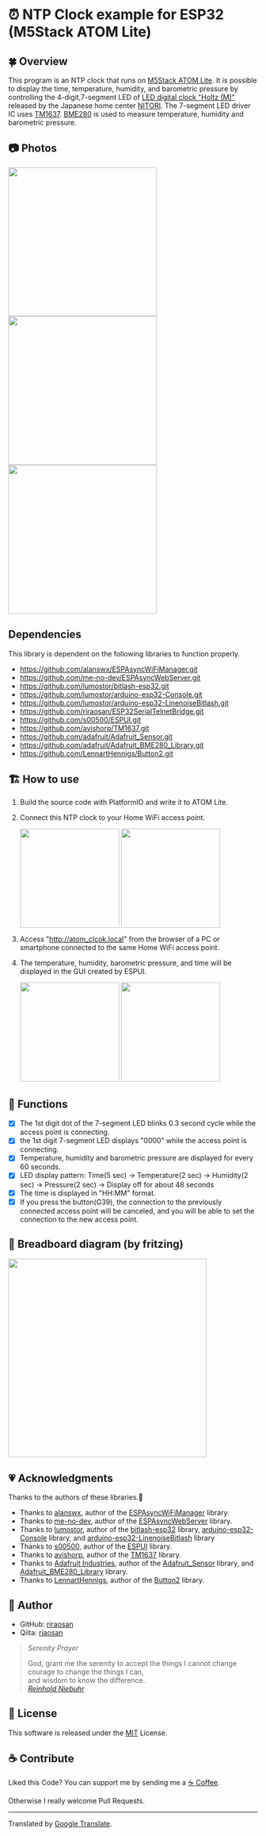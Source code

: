 
# ⏰ NTP Clock example for ESP32 (M5Stack ATOM Lite)

## 🍀 Overview

This program is an NTP clock that runs on [M5Stack ATOM Lite](https://m5stack-store.myshopify.com/products/atom-lite-esp32-development-kit).
It is possible to display the time, temperature, humidity, and barometric pressure by controlling the 4-digit,7-segment LED of [LED digital clock "Holtz (M)"](https://www.nitori-net.jp/ec/product/8171416/) released by the Japanese home center [NITORI](https://www.nitori.co.jp/en/service/estore/).
The 7-segment LED driver IC uses [TM1637](https://github.com/avishorp/TM1637).
[BME280](https://github.com/adafruit/Adafruit_BME280_Library) is used to measure temperature, humidity and barometric pressure.

## 📷 Photos

<img src="https://github.com/riraosan/riraosan.github.io/blob/master/2021-03-21/IMG_1384.png?raw=true" width="300"/> <img src="https://github.com/riraosan/riraosan.github.io/blob/master/2021-03-21/IMG_1382.png?raw=true" width="300"/> <img src="https://github.com/riraosan/riraosan.github.io/blob/master/2021-04-07/IMG_1387.png?raw=true" width="300"/>

## Dependencies

This library is dependent on the following libraries to function properly.

- https://github.com/alanswx/ESPAsyncWiFiManager.git
- https://github.com/me-no-dev/ESPAsyncWebServer.git
- https://github.com/lumostor/bitlash-esp32.git
- https://github.com/lumostor/arduino-esp32-Console.git
- https://github.com/lumostor/arduino-esp32-LinenoiseBitlash.git
- https://github.com/riraosan/ESP32SerialTelnetBridge.git
- https://github.com/s00500/ESPUI.git
- https://github.com/avishorp/TM1637.git
- https://github.com/adafruit/Adafruit_Sensor.git
- https://github.com/adafruit/Adafruit_BME280_Library.git
- https://github.com/LennartHennigs/Button2.git

## 🏗️ How to use

1. Build the source code with PlatformIO and write it to ATOM Lite.
2. Connect this NTP clock to your Home WiFi access point.

   <img src="https://github.com/riraosan/riraosan.github.io/blob/master/2021-04-07/IMG_1503.png?raw=true" width="200" align=top />
   <img src="https://github.com/riraosan/riraosan.github.io/blob/master/2021-04-07/IMG_1505.png?raw=true" width="200" align=top />

4. Access "http://atom_clcok.local" from the browser of a PC or smartphone connected to the same Home WiFi access point.
5. The temperature, humidity, barometric pressure, and time will be displayed in the GUI created by ESPUI.

   <img src="https://github.com/riraosan/riraosan.github.io/blob/master/2021-04-07/IMG_1491.png?raw=true" width="200"/>
   <img src="https://github.com/riraosan/riraosan.github.io/blob/master/2021-04-07/IMG_1492.png?raw=true" width="200"/>

## 🤖 Functions

- [x] The 1st digit dot of the 7-segment LED blinks 0.3 second cycle while the access point is connecting.
- [x] the 1st digit 7-segment LED displays "0000" while the access point is connecting.
- [x] Temperature, humidity and barometric pressure are displayed for every 60 seconds.
- [x] LED display pattern: Time(5 sec) -> Temperature(2 sec) -> Humidity(2 sec) -> Pressure(2 sec) -> Display off for about 48 seconds
- [x] The time is displayed in "HH:MM" format.
- [x] If you press the button(G39), the connection to the previously connected access point will be canceled, and you will be able to set the connection to the new access point.

## 🍞 Breadboard diagram (by fritzing)

<img src="https://github.com/riraosan/riraosan.github.io/blob/master/2021-04-04/ESP32_ATOM_Lite_TM1637_NTP_Clock_%E3%83%96%E3%83%AC%E3%83%83%E3%83%89%E3%83%9C%E3%83%BC%E3%83%89.png?raw=true" width="400"/>

## 💗 Acknowledgments

Thanks to the authors of these libraries.🤝

- Thanks to [alanswx](https://github.com/alanswx), author of the [ESPAsyncWiFiManager](https://github.com/alanswx/ESPAsyncWiFiManager.git) library.
- Thanks to [me-no-dev](https://github.com/me-no-dev), author of the [ESPAsyncWebServer](https://github.com/me-no-dev/ESPAsyncWebServer.git) library.
- Thanks to [lumostor](https://github.com/lumostor), author of the [bitlash-esp32](https://github.com/lumostor/bitlash-esp32.git) library, [arduino-esp32-Console](https://github.com/lumostor/arduino-esp32-Console.git) library, and [arduino-esp32-LinenoiseBitlash](https://github.com/lumostor/arduino-esp32-LinenoiseBitlash.git) library
- Thanks to [s00500](https://github.com/s00500), author of the [ESPUI](https://github.com/s00500/ESPUI.git) library.
- Thanks to [avishorp](https://github.com/avishorp), author of the [TM1637](https://github.com/avishorp/TM1637.git) library.
- Thanks to [Adafruit Industries](https://github.com/adafruit), author of the [Adafruit_Sensor](https://github.com/adafruit/Adafruit_Sensor.git) library, and [Adafruit_BME280_Library](https://github.com/adafruit/Adafruit_BME280_Library.git) library.
- Thanks to [LennartHennigs](https://github.com/LennartHennigs), author of the [Button2](https://github.com/LennartHennigs/Button2.git) library.

## 👤 Author

- GitHub: [riraosan](https://github.com/riraosan)
- Qiita: [riaosan](https://qiita.com/riraosan)

> _Serenity Prayer_
>
> God, grant me the serenity to accept the things I cannot change<br>
> courage to change the things I can,<br>
> and wisdom to know the difference.<br>
> [_Reinhold Niebuhr_](https://en.wikipedia.org/wiki/Reinhold_Niebuhr)

## 📝 License

This software is released under the [MIT](https://github.com/riraosan/ESP32_ntp_clock/blob/main/LICENSE) License.

## ☕ Contribute

Liked this Code? You can support me by sending me a [☕ Coffee](https://paypal.me/riraosan?locale.x=ja_JP).

Otherwise I really welcome Pull Requests.

---

Translated by [Google Translate](https://translate.google.co.jp/).
